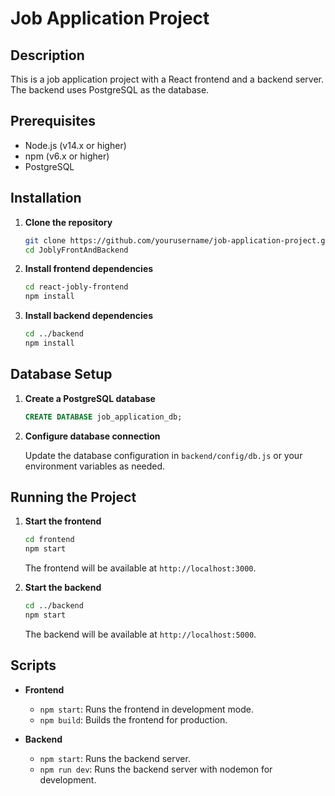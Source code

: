# Job Application Project

## Description
This is a job application project with a React frontend and a backend server. The backend uses PostgreSQL as the database.

## Prerequisites
- Node.js (v14.x or higher)
- npm (v6.x or higher)
- PostgreSQL

## Installation

1. **Clone the repository**

    ```bash
    git clone https://github.com/yourusername/job-application-project.git
    cd JoblyFrontAndBackend
    ```

2. **Install frontend dependencies**

    ```bash
    cd react-jobly-frontend
    npm install
    ```

3. **Install backend dependencies**

    ```bash
    cd ../backend
    npm install
    ```

## Database Setup

1. **Create a PostgreSQL database**

    ```sql
    CREATE DATABASE job_application_db;
    ```

2. **Configure database connection**

    Update the database configuration in `backend/config/db.js` or your environment variables as needed.

## Running the Project

1. **Start the frontend**

    ```bash
    cd frontend
    npm start
    ```

    The frontend will be available at `http://localhost:3000`.

2. **Start the backend**

    ```bash
    cd ../backend
    npm start
    ```

    The backend will be available at `http://localhost:5000`.

## Scripts

- **Frontend**
    - `npm start`: Runs the frontend in development mode.
    - `npm build`: Builds the frontend for production.

- **Backend**
    - `npm start`: Runs the backend server.
    - `npm run dev`: Runs the backend server with nodemon for development.
